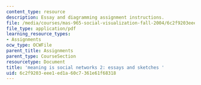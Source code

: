 ```yaml
---
content_type: resource
description: Essay and diagramming assignment instructions.
file: /media/courses/mas-965-social-visualization-fall-2004/6c2f9203eee1ed1a60c7361e61f68318_assn4.pdf
file_type: application/pdf
learning_resource_types:
- Assignments
ocw_type: OCWFile
parent_title: Assignments
parent_type: CourseSection
resourcetype: Document
title: 'meaning is social networks 2: essays and sketches '
uid: 6c2f9203-eee1-ed1a-60c7-361e61f68318
---
```


